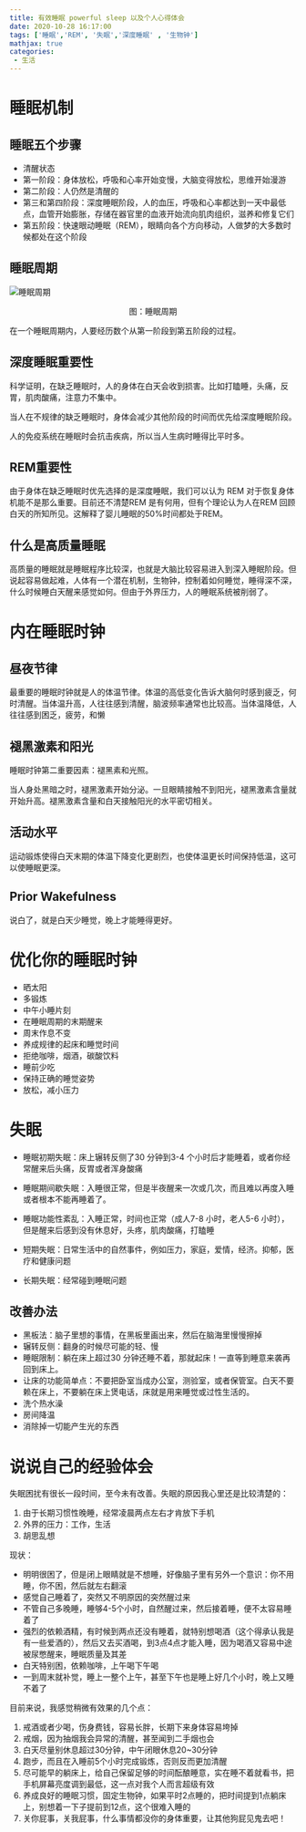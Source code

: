 ```yaml
---
title: 有效睡眠 powerful sleep 以及个人心得体会
date: 2020-10-28 16:17:00
tags: ['睡眠','REM', '失眠','深度睡眠' , '生物钟']
mathjax: true
categories: 
 - 生活
---
```


# 睡眠机制

## 睡眠五个步骤

- 清醒状态
- 第一阶段：身体放松，呼吸和心率开始变慢，大脑变得放松，思维开始漫游
- 第二阶段：人仍然是清醒的
- 第三和第四阶段：深度睡眠阶段，人的血压，呼吸和心率都达到一天中最低点，血管开始膨胀，存储在器官里的血液开始流向肌肉组织，滋养和修复它们
- 第五阶段：快速眼动睡眠（REM），眼睛向各个方向移动，人做梦的大多数时候都处在这个阶段

## 睡眠周期

![睡眠周期](https://cdn.jsdelivr.net/gh/amosnothing/cdn/image/powerful-sleep/睡眠周期.png)
<center>图：睡眠周期</center>

在一个睡眠周期内，人要经历数个从第一阶段到第五阶段的过程。

## 深度睡眠重要性

科学证明，在缺乏睡眠时，人的身体在白天会收到损害。比如打瞌睡，头痛，反胃，肌肉酸痛，注意力不集中。

当人在不规律的缺乏睡眠时，身体会减少其他阶段的时间而优先给深度睡眠阶段。

人的免疫系统在睡眠时会抗击疾病，所以当人生病时睡得比平时多。

## REM重要性

由于身体在缺乏睡眠时优先选择的是深度睡眠，我们可以认为 REM 对于恢复身体机能不是那么重要。目前还不清楚REM 是有何用，但有个理论认为人在REM 回顾白天的所知所见。这解释了婴儿睡眠的50%时间都处于REM。

## 什么是高质量睡眠

高质量的睡眠就是睡眠程序比较深，也就是大脑比较容易进入到深入睡眠阶段。但说起容易做起难，人体有一个潜在机制，生物钟，控制着如何睡觉，睡得深不深，什么时候睡白天醒来感觉如何。但由于外界压力，人的睡眠系统被削弱了。

# 内在睡眠时钟

## 昼夜节律

最重要的睡眠时钟就是人的体温节律。体温的高低变化告诉大脑何时感到疲乏，何时清醒。当体温升高，人往往感到清醒，脑波频率通常也比较高。当体温降低，人往往感到困乏，疲劳，和懒

## 褪黑激素和阳光

睡眠时钟第二重要因素：褪黑素和光照。

当人身处黑暗之时，褪黑激素开始分泌。一旦眼睛接触不到阳光，褪黑激素含量就开始升高。褪黑激素含量和白天接触阳光的水平密切相关。

## 活动水平

运动锻炼使得白天末期的体温下降变化更剧烈，也使体温更长时间保持低温，这可以使睡眠更深。

## Prior Wakefulness

说白了，就是白天少睡觉，晚上才能睡得更好。

# 优化你的睡眠时钟

- 晒太阳
- 多锻炼
- 中午小睡片刻
- 在睡眠周期的末期醒来
- 周末作息不变
- 养成规律的起床和睡觉时间
- 拒绝咖啡，烟酒，碳酸饮料
- 睡前少吃
- 保持正确的睡觉姿势
- 放松，减小压力

# 失眠

- 睡眠初期失眠：床上辗转反侧了30 分钟到3-4 个小时后才能睡着，或者你经常醒来后头痛，反胃或者浑身酸痛
- 睡眠期间歇失眠：入睡很正常，但是半夜醒来一次或几次，而且难以再度入睡或者根本不能再睡着了。
- 睡眠功能性紊乱：入睡正常，时间也正常（成人7-8 小时，老人5-6 小时），但是醒来后感到没有休息好，头疼，肌肉酸痛，打瞌睡

- 短期失眠：日常生活中的自然事件，例如压力，家庭，爱情，经济。抑郁，医疗和健康问题
- 长期失眠：经常碰到睡眠问题

## 改善办法

- 黑板法：脑子里想的事情，在黑板里画出来，然后在脑海里慢慢擦掉
- 辗转反侧：翻身的时候尽可能的轻、慢
- 睡眠限制：躺在床上超过30 分钟还睡不着，那就起床！一直等到睡意来袭再回到床上。
- 让床的功能简单点：不要把卧室当成办公室，测验室，或者保管室。白天不要赖在床上，不要躺在床上煲电话，床就是用来睡觉或过性生活的。
- 洗个热水澡
- 房间降温
- 消除掉一切能产生光的东西

# 说说自己的经验体会

失眠困扰有很长一段时间，至今未有改善。失眠的原因我心里还是比较清楚的：

1. 由于长期习惯性晚睡，经常凌晨两点左右才肯放下手机
2. 外界的压力：工作，生活
3. 胡思乱想

现状：

- 明明很困了，但是闭上眼睛就是不想睡，好像脑子里有另外一个意识：你不用睡，你不困，然后就左右翻滚
- 感觉自己睡着了，突然又不明原因的突然醒过来
- 不管自己多晚睡，睡够4-5个小时，自然醒过来，然后接着睡，便不太容易睡着了
- 强烈的依赖酒精，有时候到两点还没有睡着，就特别想喝酒（这个得承认我是有一些爱酒的），然后又去买酒喝，到3点4点才能入睡，因为喝酒又容易中途被尿憋醒来，睡眠质量及其差
- 白天特别困，依赖咖啡，上午喝下午喝
- 一到周末就补觉，睡上一整个上午，甚至下午也是睡上好几个小时，晚上又睡不着了

目前来说，我感觉稍微有效果的几个点：

1. 戒酒或者少喝，伤身费钱，容易长胖，长期下来身体容易垮掉
2. 戒烟，因为抽烟我会异常的清醒，甚至闻到二手烟也会
3. 白天尽量别休息超过30分钟，中午闭眼休息20~30分钟
4. 跑步，而且在入睡前5个小时完成锻炼，否则反而更加清醒
5. 尽可能早的躺床上，给自己保留足够的时间酝酿睡意，实在睡不着就看书，把手机屏幕亮度调到最低，这一点对我个人而言超级有效
6. 养成良好的睡眠习惯，固定生物钟，如果平时2点睡的，把时间提到1点躺床上，别想着一下子提前到12点，这个很难入睡的
7. 关你屁事，关我屁事，什么事情都没你的身体重要，让其他狗屁见鬼去吧！
